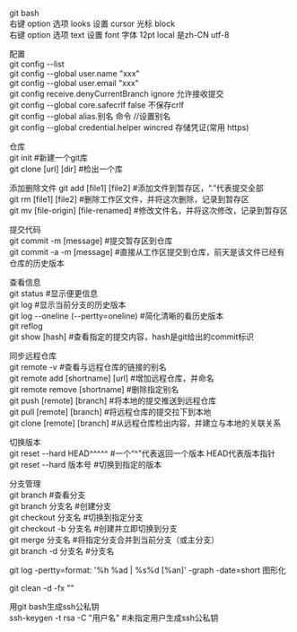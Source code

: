 git bash  
右键 option 选项 looks 设置 cursor 光标 block  
右键 option 选项 text 设置 font 字体 12pt local 是zh-CN utf-8  

配置  
git config --list  
git config --global user.name "xxx"  
git config --global user.email "xxx"  
git config receive.denyCurrentBranch ignore 允许接收提交  
git config --global core.safecrlf false 不保存crlf  
git config --global alias.别名 命令 //设置别名  
git config --global credential.helper wincred 存储凭证(常用 https)  


仓库  
git init                                                #新建一个git库  
git clone [url] [dir]                                    #检出一个库  

添加删除文件
git add [file1]  [file2]                            #添加文件到暂存区，“.”代表提交全部  
git rm [file1]   [file2]                            #删除工作区文件，并将这次删除，记录到暂存区  
git mv [file-origin]   [file-renamed]      #修改文件名，并将这次修改，记录到暂存区  

提交代码  
git commit -m [message]                     #提交暂存区到仓库  
git commit -a -m [message]                #直接从工作区提交到仓库，前天是该文件已经有仓库的历史版本  

查看信息  
git status                                             #显示便更信息  
git log                                                  #显示当前分支的历史版本  
git log --oneline (--pertty=oneline)      #简化清晰的看历史版本  
git reflog  
git show [hash]                                     #查看指定的提交内容，hash是git给出的commit标识  

同步远程仓库  
git remote -v                                        #查看与远程仓库的链接的别名  
git remote add [shortname] [url]           #增加远程仓库，并命名  
git remote remove [shortname]            #删除指定别名  
git push [remote] [branch]                    #将本地的提交推送到远程仓库  
git pull [remote] [branch]                      #将远程仓库的提交拉下到本地  
git clone [remote] [branch]                   #从远程仓库检出内容，并建立与本地的关联关系  

切换版本  
git reset --hard  HEAD^^^^^             #一个“^”代表返回一个版本 HEAD代表版本指针  
git reset --hard  版本号                         #切换到指定的版本  

分支管理  
git branch                                            #查看分支  
git branch 分支名                                 #创建分支  
git checkout 分支名                             #切换到指定分支  
git checkout -b 分支名                         #创建并立即切换到分支  
git merge 分支名                                  #将指定分支合并到当前分支（或主分支）  
git branch -d 分支名                             #分支名  



git log -pertty=format: '%h %ad | %s%d [%an]' -graph -date=short 图形化  

git clean -d -fx ""  

用git bash生成ssh公私钥  
ssh-keygen -t rsa -C "用户名"               #未指定用户生成ssh公私钥  







